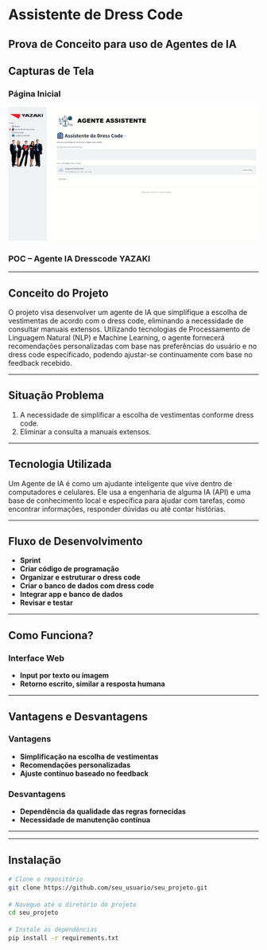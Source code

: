 # Assistente de Dress Code

## Prova de Conceito para uso de Agentes de IA

## Capturas de Tela

### Página Inicial

<img width="900" src="https://github.com/sergiokmpos/AgenteIA-DressCode/blob/main/Cover.png"/>

### POC – Agente IA Dresscode YAZAKI

---

## Conceito do Projeto

O projeto visa desenvolver um agente de IA que simplifique a escolha de vestimentas de acordo com o dress code, eliminando a necessidade de consultar manuais extensos. Utilizando tecnologias de Processamento de Linguagem Natural (NLP) e Machine Learning, o agente fornecerá recomendações personalizadas com base nas preferências do usuário e no dress code especificado, podendo ajustar-se continuamente com base no feedback recebido.

---

## Situação Problema

1. A necessidade de simplificar a escolha de vestimentas conforme dress code.
2. Eliminar a consulta a manuais extensos.

---

## Tecnologia Utilizada

Um Agente de IA é como um ajudante inteligente que vive dentro de computadores e celulares. Ele usa a engenharia de alguma IA (API) e uma base de conhecimento local e específica para ajudar com tarefas, como encontrar informações, responder dúvidas ou até contar histórias.

---

## Fluxo de Desenvolvimento

- **Sprint**
- **Criar código de programação**
- **Organizar e estruturar o dress code**
- **Criar o banco de dados com dress code**
- **Integrar app e banco de dados**
- **Revisar e testar**

---

## Como Funciona?

### Interface Web

- **Input por texto ou imagem**
- **Retorno escrito, similar a resposta humana**

---

## Vantagens e Desvantagens

### Vantagens

- **Simplificação na escolha de vestimentas**
- **Recomendações personalizadas**
- **Ajuste contínuo baseado no feedback**

### Desvantagens

- **Dependência da qualidade das regras fornecidas**
- **Necessidade de manutenção contínua**

---



---

## Instalação

```bash
# Clone o repositório
git clone https://github.com/seu_usuario/seu_projeto.git

# Navegue até o diretório do projeto
cd seu_projeto

# Instale as dependências
pip install -r requirements.txt
